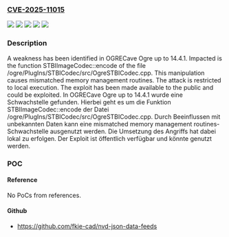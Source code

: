 ### [CVE-2025-11015](https://cve.mitre.org/cgi-bin/cvename.cgi?name=CVE-2025-11015)
![](https://img.shields.io/static/v1?label=Product&message=Ogre&color=blue)
![](https://img.shields.io/static/v1?label=Version&message=14.4.0%20&color=brightgreen)
![](https://img.shields.io/static/v1?label=Version&message=14.4.1%20&color=brightgreen)
![](https://img.shields.io/static/v1?label=Vulnerability&message=Memory%20Corruption&color=brightgreen)
![](https://img.shields.io/static/v1?label=Vulnerability&message=Mismatched%20Memory%20Management%20Routines&color=brightgreen)

### Description

A weakness has been identified in OGRECave Ogre up to 14.4.1. Impacted is the function STBIImageCodec::encode of the file /ogre/PlugIns/STBICodec/src/OgreSTBICodec.cpp. This manipulation causes mismatched memory management routines. The attack is restricted to local execution. The exploit has been made available to the public and could be exploited.
In OGRECave Ogre up to 14.4.1 wurde eine Schwachstelle gefunden. Hierbei geht es um die Funktion STBIImageCodec::encode der Datei /ogre/PlugIns/STBICodec/src/OgreSTBICodec.cpp. Durch Beeinflussen mit unbekannten Daten kann eine mismatched memory management routines-Schwachstelle ausgenutzt werden. Die Umsetzung des Angriffs hat dabei lokal zu erfolgen. Der Exploit ist öffentlich verfügbar und könnte genutzt werden.

### POC

#### Reference
No PoCs from references.

#### Github
- https://github.com/fkie-cad/nvd-json-data-feeds

